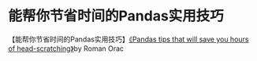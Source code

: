 # 能帮你节省时间的Pandas实用技巧

【能帮你节省时间的Pandas实用技巧】[《Pandas tips that will save you hours of head-scratching》](https://towardsdatascience.com/pandas-tips-that-will-save-you-hours-of-head-scratching-31d8572218c9)by Roman Orac 

